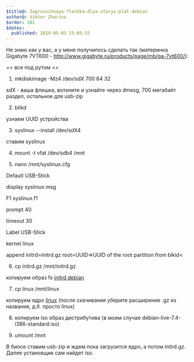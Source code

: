 ```yaml
---
$title@: Zagruzochnaya-fleshka-dlya-staryx-plat-debian
author@: Viktor Zharina
$order: 181
$dates:
  published: 2014-05-03 15:05:32
---
```

Не знаю как у вас, а у меня получилось сделать так (материнка Gigabyte 7VT600 - http://www.gigabyte.ru/products/page/mb/ga-7vt600/):

== все под рутом ==

1. mkdiskimage -Mz4 /dev/sdX 700 64 32

sdX - ваша флешка, воткните и узнайте через dmesg, 700 мегабайт раздел, остальное для usb-zip

2. blikd

узнаем UUID устройства

3. syslinux --install /dev/sdX4

ставим syslinux

4. mount -t vfat /dev/sdb4 /mnt

5. nano /mnt/syslinux.cfg

Default USB-Stick

display syslinux.msg

F1 syslinux.f1

prompt 40

timeout 30

Label USB-Stick

kernel linux

append initrd=initrd.gz root=UUID=&gt;UUID of the root partition from blkid&lt;



6. cp initrd.gz /mnt/initrd.gz

копируем образ fs <a href="http://viktor.zharina.info/wp-content/uploads/2014/05/initrd.gz">initrd debian</a>

7. cp linux /mnt/linux

копируем ядро <a href="http://viktor.zharina.info/wp-content/uploads/2014/05/linux.gz">linux</a> (после скачивания уберите расширение .gz из названия, д.б. просто linux)

8. копируем iso образ дистрибутива (в моем случае debian-live-7.4-i386-standard.iso)

9. umount /mnt

В биосе ставим usb-zip и ждем пока загрузится ядро, а потом initrd.gz. Далее установщик сам найдет iso.